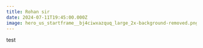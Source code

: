 ```yaml
---
title: Rohan sir
date: 2024-07-11T19:45:00.000Z
image: hero_us_startframe__bj4ciwxazquq_large_2x-background-removed.png
---
```

test
